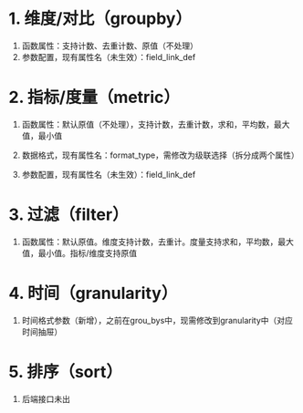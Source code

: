 # 1. 维度/对比（groupby）

1. 函数属性：支持计数、去重计数、原值（不处理）
2. 参数配置，现有属性名（未生效）：field_link_def

# 2. 指标/度量（metric）

1. 函数属性：默认原值（不处理），支持计数，去重计数，求和，平均数，最大值，最小值

2. 数据格式，现有属性名：format_type，需修改为级联选择（拆分成两个属性）

3. 参数配置，现有属性名（未生效）：field_link_def

# 3. 过滤（filter）

1. 函数属性：默认原值。维度支持计数，去重计。度量支持求和，平均数，最大值，最小值。指标/维度支持原值

# 4. 时间（granularity）

1. 时间格式参数（新增），之前在grou_bys中，现需修改到granularity中（对应时间抽屉）

# 5. 排序（sort）

1. 后端接口未出
